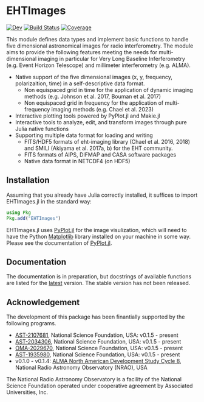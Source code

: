 # EHTImages
[![Dev](https://img.shields.io/badge/docs-dev-blue.svg)](https://ehtjulia.github.io/EHTImages.jl/dev/)
[![Build Status](https://github.com/EHTJulia/EHTImages.jl/actions/workflows/CI.yml/badge.svg?branch=main)](https://github.com/EHTJulia/EHTImages.jl/actions/workflows/CI.yml?query=branch%3Amain)
[![Coverage](https://codecov.io/gh/EHTJulia/EHTImages.jl/branch/main/graph/badge.svg)](https://codecov.io/gh/EHTJulia/EHTImages.jl)

This module defines data types and implement basic functions to handle five dimensional astronomical images for radio interferometry.
The module aims to provide the following features meeting the needs for multi-dimensional imaging in particular for Very Long Baseline Inferferometry (e.g. Event Horizon Telescope) and millimeter interferometry (e.g. ALMA).
- Native support of the five dimensional images (x, y, frequency, polarizaition, time) in a self-descriptive data format.
    + Non equispaced grid in time for the application of dynamic imaging methods (e.g. Johnson et al. 2017, Bouman et al. 2017)
    + Non equispaced grid in frequency for the application of multi-frequency imaging methods (e.g. Chael et al. 2023)
- Interactive plotting tools powered by PyPlot.jl and Makie.jl
- Interactive tools to analyze, edit, and transform images through pure Julia native functions
- Supporting multiple data format for loading and writing
    + FITS/HDF5 formats of eht-imaging library (Chael et al. 2016, 2018) and SMILI (Akiyama et al. 2017a, b) for the EHT community.
    + FITS formats of AIPS, DIFMAP and CASA software packages
    + Native data format in NETCDF4 (on HDF5)

## Installation
Assuming that you already have Julia correctly installed, it suffices to import EHTImages.jl in the standard 
way:

```julia
using Pkg
Pkg.add("EHTImages")
```

EHTImages.jl uses [PyPlot.jl](https://github.com/JuliaPy/PyPlot.jl) for the image visulization, which
will need to have the Python [Matplotlib](http://matplotlib.org/) library installed on your machine in some way.
Please see the documentation of [PyPlot.jl](https://github.com/JuliaPy/PyPlot.jl).


## Documentation
The documentation is in preparation, but docstrings of available functions are listed for the [latest](https://ehtjulia.github.io/EHTImages.jl/dev) version. The stable version has not been released. 


## Acknowledgement
The development of this package has been finantially supported by the following programs.
- [AST-2107681](https://www.nsf.gov/awardsearch/showAward?AWD_ID=2107681), National Science Foundation, USA: v0.1.5 - present
- [AST-2034306](https://www.nsf.gov/awardsearch/showAward?AWD_ID=2034306), National Science Foundation, USA: v0.1.5 - present
- [OMA-2029670](https://www.nsf.gov/awardsearch/showAward?AWD_ID=2029670), National Science Foundation, USA: v0.1.5 - present
- [AST-1935980](https://www.nsf.gov/awardsearch/showAward?AWD_ID=1935980), National Science Foundation, USA: v0.1.5 - present
- v0.1.0 - v0.1.4: [ALMA North American Development Study Cycle 8](https://science.nrao.edu/facilities/alma/science_sustainability/alma-develop-history), National Radio Astronomy Observatory (NRAO), USA

The National Radio Astronomy Observatory is a facility of the National Science Foundation operated under cooperative agreement by Associated Universities, Inc.